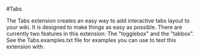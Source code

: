 #Tabs

The Tabs extension creates an easy way to add interactive tabs layout to your wiki. It is designed to make things as easy as possible. There are currently two features in this extension: The "togglebox" and the "tabbox". See the Tabs.examples.txt file for examples you can use to test this extension with.
